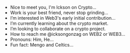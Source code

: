- Nice to meet you, I'm Ickson on Crypto...
- Work is your best friend, never stop grinding...
- I’m interested in Web3's early initial contribution...
- I’m currently learning about the crypto market.
- I’m looking to collaborate on a crypto project.
- How to reach me @icksongonzag on WEB2 or WEB3...
- Pronouns: Him, He...
- Fun fact: Mengo and Celtics...

<!---
Hunter3407/Hunter3407 is a ✨ special ✨ repository because its `README.md` (this file) appears on your GitHub profile.
You can click the Preview link to take a look at your changes.
--->
